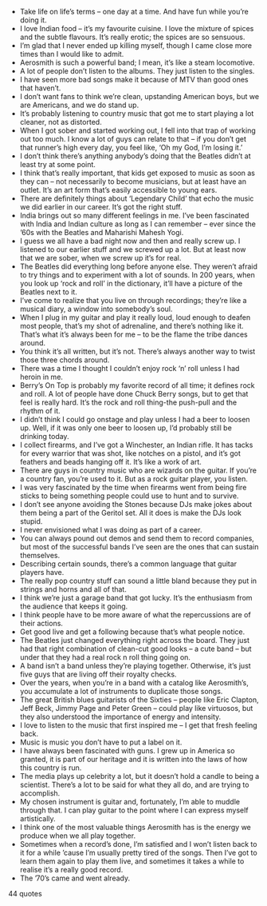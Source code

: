  - Take life on life’s terms – one day at a time. And have fun while you’re doing it.
 - I love Indian food – it’s my favourite cuisine. I love the mixture of spices and the subtle flavours. It’s really erotic; the spices are so sensuous.
 - I’m glad that I never ended up killing myself, though I came close more times than I would like to admit.
 - Aerosmith is such a powerful band; I mean, it’s like a steam locomotive.
 - A lot of people don’t listen to the albums. They just listen to the singles.
 - I have seen more bad songs make it because of MTV than good ones that haven’t.
 - I don’t want fans to think we’re clean, upstanding American boys, but we are Americans, and we do stand up.
 - It’s probably listening to country music that got me to start playing a lot cleaner, not as distorted.
 - When I got sober and started working out, I fell into that trap of working out too much. I know a lot of guys can relate to that – if you don’t get that runner’s high every day, you feel like, ‘Oh my God, I’m losing it.’
 - I don’t think there’s anything anybody’s doing that the Beatles didn’t at least try at some point.
 - I think that’s really important, that kids get exposed to music as soon as they can – not necessarily to become musicians, but at least have an outlet. It’s an art form that’s easily accessible to young ears.
 - There are definitely things about ‘Legendary Child’ that echo the music we did earlier in our career. It’s got the right stuff.
 - India brings out so many different feelings in me. I’ve been fascinated with India and Indian culture as long as I can remember – ever since the ’60s with the Beatles and Maharishi Mahesh Yogi.
 - I guess we all have a bad night now and then and really screw up. I listened to our earlier stuff and we screwed up a lot. But at least now that we are sober, when we screw up it’s for real.
 - The Beatles did everything long before anyone else. They weren’t afraid to try things and to experiment with a lot of sounds. In 200 years, when you look up ‘rock and roll’ in the dictionary, it’ll have a picture of the Beatles next to it.
 - I’ve come to realize that you live on through recordings; they’re like a musical diary, a window into somebody’s soul.
 - When I plug in my guitar and play it really loud, loud enough to deafen most people, that’s my shot of adrenaline, and there’s nothing like it. That’s what it’s always been for me – to be the flame the tribe dances around.
 - You think it’s all written, but it’s not. There’s always another way to twist those three chords around.
 - There was a time I thought I couldn’t enjoy rock ‘n’ roll unless I had heroin in me.
 - Berry’s On Top is probably my favorite record of all time; it defines rock and roll. A lot of people have done Chuck Berry songs, but to get that feel is really hard. It’s the rock and roll thing-the push-pull and the rhythm of it.
 - I didn’t think I could go onstage and play unless I had a beer to loosen up. Well, if it was only one beer to loosen up, I’d probably still be drinking today.
 - I collect firearms, and I’ve got a Winchester, an Indian rifle. It has tacks for every warrior that was shot, like notches on a pistol, and it’s got feathers and beads hanging off it. It’s like a work of art.
 - There are guys in country music who are wizards on the guitar. If you’re a country fan, you’re used to it. But as a rock guitar player, you listen.
 - I was very fascinated by the time when firearms went from being fire sticks to being something people could use to hunt and to survive.
 - I don’t see anyone avoiding the Stones because DJs make jokes about them being a part of the Geritol set. All it does is make the DJs look stupid.
 - I never envisioned what I was doing as part of a career.
 - You can always pound out demos and send them to record companies, but most of the successful bands I’ve seen are the ones that can sustain themselves.
 - Describing certain sounds, there’s a common language that guitar players have.
 - The really pop country stuff can sound a little bland because they put in strings and horns and all of that.
 - I think we’re just a garage band that got lucky. It’s the enthusiasm from the audience that keeps it going.
 - I think people have to be more aware of what the repercussions are of their actions.
 - Get good live and get a following because that’s what people notice.
 - The Beatles just changed everything right across the board. They just had that right combination of clean-cut good looks – a cute band – but under that they had a real rock n roll thing going on.
 - A band isn’t a band unless they’re playing together. Otherwise, it’s just five guys that are living off their royalty checks.
 - Over the years, when you’re in a band with a catalog like Aerosmith’s, you accumulate a lot of instruments to duplicate those songs.
 - The great British blues guitarists of the Sixties – people like Eric Clapton, Jeff Beck, Jimmy Page and Peter Green – could play like virtuosos, but they also understood the importance of energy and intensity.
 - I love to listen to the music that first inspired me – I get that fresh feeling back.
 - Music is music you don’t have to put a label on it.
 - I have always been fascinated with guns. I grew up in America so granted, it is part of our heritage and it is written into the laws of how this country is run.
 - The media plays up celebrity a lot, but it doesn’t hold a candle to being a scientist. There’s a lot to be said for what they all do, and are trying to accomplish.
 - My chosen instrument is guitar and, fortunately, I’m able to muddle through that. I can play guitar to the point where I can express myself artistically.
 - I think one of the most valuable things Aerosmith has is the energy we produce when we all play together.
 - Sometimes when a record’s done, I’m satisfied and I won’t listen back to it for a while ’cause I’m usually pretty tired of the songs. Then I’ve got to learn them again to play them live, and sometimes it takes a while to realise it’s a really good record.
 - The ’70’s came and went already.

44 quotes